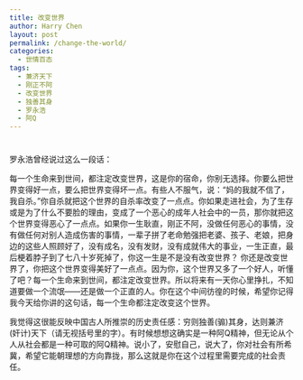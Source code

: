 ```yaml
---
title: 改变世界
author: Harry Chen
layout: post
permalink: /change-the-world/
categories:
  - 世情百态
tags:
  - 兼济天下
  - 刚正不阿
  - 改变世界
  - 独善其身
  - 罗永浩
  - 阿Q
---
```

# 

罗永浩曾经说过这么一段话：

每一个生命来到世间，都注定改变世界，这是你的宿命，你别无选择。你要么把世界变得好一点，要么把世界变得坏一点。有些人不服气，说：“妈的我就不信了，我自杀。”你自杀就把这个世界的自杀率改变了一点点。你如果走进社会，为了生存或是为了什么不要脸的理由，变成了一个恶心的成年人社会中的一员，那你就把这个世界变得恶心了一点点。如果你一生耿直，刚正不阿，没做任何恶心的事情，没有做任何对别人造成伤害的事情，一辈子拼了老命勉强把老婆、孩子、老娘，把身边的这些人照顾好了，没有成名，没有发财，没有成就伟大的事业，一生正直，最后梗着脖子到了七八十岁死掉了，你这一生是不是没有改变世界？ 你还是改变世界了，你把这个世界变得美好了一点点。因为你，这个世界又多了一个好人，听懂了吧？每一个生命来到世间，都注定改变世界。所以将来有一天你心里挣扎，不知道要做一个流氓——还是做一个正直的人。你在这个中间彷徨的时候，希望你记得我今天给你讲的这句话，每一个生命都注定改变这个世界。

我觉得这很能反映中国古人所推崇的历史责任感：穷则独善(骟)其身，达则兼济(奸计)天下（请无视括号里的字）。有时候想想这确实是一种阿Q精神，但无论从个人从社会都是一种可取的阿Q精神。说小了，安慰自己，说大了，你对社会有所希冀，希望它能朝理想的方向靠拢，那么这就是你在这个过程里需要完成的社会责任。